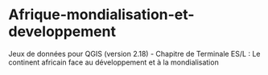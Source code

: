 # Afrique-mondialisation-et-developpement
Jeux de données pour QGIS (version 2.18) - Chapitre de Terminale ES/L : Le continent africain face au développement et à la mondialisation
